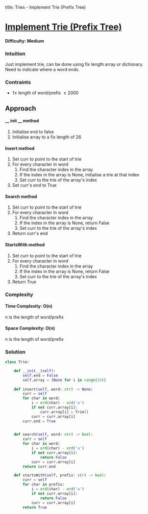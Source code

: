 <frontmatter>
  title: Tries - Implement Trie (Prefix Tree)
</frontmatter>

# [Implement Trie (Prefix Tree)](https://leetcode.com/problems/implement-trie-prefix-tree/)
#### Difficulty: Medium

### Intuition
Just implement trie, can be done using fix length array or dictionary. <br>
Need to indicate where a word ends.  

### Contraints
- $1\leqslant$ length of word/prefix $\leqslant 2000$

## Approach
#### __ init __ method
1. Initialise end to false 
2. Initialise array to a fix length of 26

#### Insert method
1. Set curr to point to the start of trie
2. For every character in word
    1. Find the character index in the array
    2. If the index in the array is None, initialise a trie at that index
    3. Set curr to the trie of the array's index
3. Set curr's end to True

#### Search method
1. Set curr to point to the start of trie
2. For every character in word
    1. Find the character index in the array
    2. If the index in the array is None, return False
    3. Set curr to the trie of the array's index
3. Return curr's end

#### StartsWith method
1. Set curr to point to the start of trie
2. For every character in word
    1. Find the character index in the array
    2. If the index in the array is None, return False
    3. Set curr to the trie of the array's index
3. Return True

### Complexity
#### Time Complexity: O(n)
n is the length of word/prefix
#### Space Complexity: O(n)
n is the length of word/prefix
### Solution
<panel header="Don't cheat yourself" type="dark">

```python
class Trie:

    def __init__(self):
        self.end = False
        self.array = [None for i in range(26)]
        
    def insert(self, word: str) -> None:
        curr = self
        for char in word:
            i = ord(char) - ord('a')
            if not curr.array[i]:
                curr.array[i] = Trie()
            curr = curr.array[i]
        curr.end = True
        

    def search(self, word: str) -> bool:
        curr = self
        for char in word:
            i = ord(char) - ord('a')
            if not curr.array[i]:
                return False
            curr = curr.array[i]
        return curr.end

    def startsWith(self, prefix: str) -> bool:
        curr = self
        for char in prefix:
            i = ord(char) - ord('a')
            if not curr.array[i]:
                return False
            curr = curr.array[i]
        return True
```
</panel>

